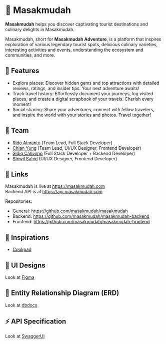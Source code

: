 # 🍳 Masakmudah

**Masakmudah** helps you discover captivating tourist destinations and culinary delights in Masakmudah.

Masakmudah, short for **Masakmudah Adventure**, is a platform that inspires exploration of various legendary tourist spots, delicious culinary varieties, interesting activities and events, understanding the ecosystem and communities, and more.

## 🌟 Features

- Explore places: Discover hidden gems and top attractions with detailed reviews, ratings, and insider tips. Your next adventure awaits!
- Track travel history: Effortlessly document your journeys, log visited places, and create a digital scrapbook of your travels. Cherish every moment!
- Social sharing: Share your adventures, connect with fellow travelers, and inspire the world with your stories and photos. Travel together!

## 🤝 Team
- [Rido Atmanto](https://github.com/ridoatmanto) (Team Lead, Full Stack Developer)
- [Chian Yung](https://github.com/chianyungcode) (Team Lead, UI/UX Designer, Frontend Developer)
- [Sidiq Cahyono](https://github.com/sidiqcahyono83) (Full Stack Developer + Backend Developer)
- [Shiwil Sahid](https://github.com/shiwilsahid) (UI/UX Designer, Frontend Developer)

## 🔗 Links

Masakmudah is live at <https://masakmudah.com>  
Backend API is at <https://api.masakmudah.com>

Repositories:

- General: <https://github.com/masakmudah/masakmudah>
- Backend: <https://github.com/masakmudah/masakmudah-backend>
- Frontend: <https://github.com/masakmudah/masakmudah-frontend>

## 🔎 Inspirations

- [Cookpad](https://cookpad.com)

## 🎨 UI Designs

Look at [Figma](https://www.figma.com/design/hcYwfXGBenPH999pNQJ7wl/masakmudah)

## 🔀 Entity Relationship Diagram (ERD)

Look at [dbdocs](https://dbdocs.io/masakmudah.com/masakmudah?view=relationships)

## ⚡ API Specification

Look at [SwaggerUI](https://api.masakmudah.com/ui)
